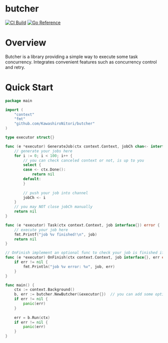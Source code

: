 # butcher
[![CI Build](https://github.com/KawashiroNitori/butcher/actions/workflows/ci.yml/badge.svg)](https://github.com/KawashiroNitori/butcher/actions/workflows/ci.yml)
[![Go Reference](https://pkg.go.dev/badge/github.com/KawashiroNitori/butcher.svg)](https://pkg.go.dev/github.com/KawashiroNitori/butcher)



# Overview
Butcher is a library providing a simple way to execute some task concurrency. Integrates convenient features such as concurrency control and retry.

# Quick Start

```go
package main

import (
    "context"
    "fmt"
    "github.com/KawashiroNitori/butcher"
)

type executor struct{}

func (e *executor) GenerateJob(ctx context.Context, jobCh chan<- interface{}) error {
    // generate your jobs here
    for i := 0; i < 100; i++ {
        // you can check canceled context or not, is up to you
        select {
        case <- ctx.Done():
            return nil
        default:
        }
        
        // push your job into channel
        jobCh <- i
    }
    // you may NOT close jobCh manually
    return nil
}

func (e *executor) Task(ctx context.Context, job interface{}) error {
    // execute your job here
    fmt.Printf("job %v finished!\n", job)
    return nil
}

// OnFinish implement an optional func to check your job is finished if you want
func (e *executor) OnFinish(ctx context.Context, job interface{}, err error) {
    if err != nil {
        fmt.Println("job %v error: %v", job, err)
    }
}

func main() {
    ctx := context.Background()
    b, err := butcher.NewButcher(&executor{})  // you can add some options here
    if err != nil {
        panic(err)
    }
    
    err = b.Run(ctx)
    if err != nil {
        panic(err)
    }
}

```

